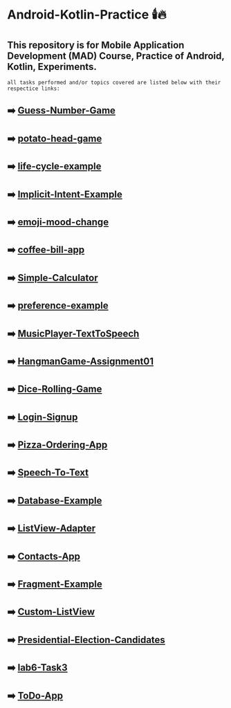# Android-Kotlin-Practice :candle::fire:
## This repository is for Mobile Application Development (MAD) Course, Practice of Android, Kotlin, Experiments.
`all tasks performed and/or topics covered are listed below with their respectice links:`
## :arrow_right: [Guess-Number-Game](https://github.com/abdulwaheedchachar/GuessNumberGame-Android-Kotlin)
## :arrow_right: [potato-head-game](https://github.com/abdulwaheedchachar/potato-head-game-android-kotlin)
## :arrow_right: [life-cycle-example](https://github.com/abdulwaheedchachar/life-cycle-example-android-kotlin)
## :arrow_right: [Implicit-Intent-Example](https://github.com/abdulwaheedchachar/Implicit-Intent-Example-Android-Kotlin)
## :arrow_right: [emoji-mood-change](https://github.com/abdulwaheedchachar/emoji-mood-android-kotlin)
## :arrow_right: [coffee-bill-app](https://github.com/abdulwaheedchachar/coffee-bill-android-kotlin)
## :arrow_right: [Simple-Calculator](https://github.com/abdulwaheedchachar/Simple-Calculator-Android-Kotlin)
## :arrow_right: [preference-example](https://github.com/abdulwaheedchachar/preference-example-android-kotlin)
## :arrow_right: [MusicPlayer-TextToSpeech](https://github.com/abdulwaheedchachar/MAD-Android-Kotlin/tree/main/musicPlayer-SpeechToText)
## :arrow_right: [HangmanGame-Assignment01](https://github.com/abdulwaheedchachar/MAD-Android-Kotlin/tree/main/HangmanGameAssignment01)
## :arrow_right: [Dice-Rolling-Game](https://github.com/abdulwaheedchachar/MAD-Android-Kotlin/tree/main/DiceGame)
## :arrow_right: [Login-Signup](https://github.com/abdulwaheedchachar/MAD-Android-Kotlin/tree/main/LoginSignup)
## :arrow_right: [Pizza-Ordering-App](https://github.com/abdulwaheedchachar/MAD-Android-Kotlin/tree/main/Mid1LabExam)
## :arrow_right: [Speech-To-Text](https://github.com/abdulwaheedchachar/MAD-Android-Kotlin/tree/main/SpeechToText)
## :arrow_right: [Database-Example](https://github.com/abdulwaheedchachar/MAD-Android-Kotlin/tree/main/DatabaseExample)
## :arrow_right: [ListView-Adapter](https://github.com/abdulwaheedchachar/MAD-Android-Kotlin/tree/main/ListViewAdapter)
## :arrow_right: [Contacts-App](https://github.com/abdulwaheedchachar/MAD-Android-Kotlin/tree/main/ContactsApp)
## :arrow_right: [Fragment-Example](https://github.com/abdulwaheedchachar/MAD-Android-Kotlin/tree/main/FragmentExample)
## :arrow_right: [Custom-ListView](https://github.com/abdulwaheedchachar/MAD-Android-Kotlin/tree/main/CustomListView)
## :arrow_right: [Presidential-Election-Candidates](https://github.com/abdulwaheedchachar/MAD-Android-Kotlin/tree/main/PresidentialElectionCandidates)
## :arrow_right: [lab6-Task3](https://github.com/abdulwaheedchachar/MAD-Android-Kotlin/tree/main/lab6Task3)
## :arrow_right: [ToDo-App](https://github.com/abdulwaheedchachar/MAD-Android-Kotlin/tree/main/ToDoApp)
